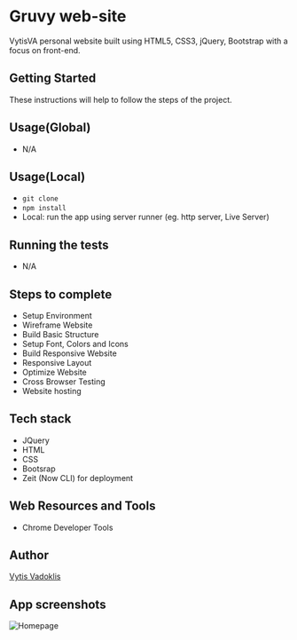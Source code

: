 # Gruvy web-site

VytisVA personal website built using HTML5, CSS3, jQuery, Bootstrap with a focus on front-end.

## Getting Started

These instructions will help to follow the steps of the project.

## Usage(Global)

- N/A

## Usage(Local)

- `git clone`
- `npm install`
- Local: run the app using server runner (eg. http server, Live Server)

## Running the tests

- N/A

## Steps to complete

- Setup Environment
- Wireframe Website
- Build Basic Structure
- Setup Font, Colors and Icons
- Build Responsive Website
- Responsive Layout
- Optimize Website
- Cross Browser Testing
- Website hosting

## Tech stack

- JQuery
- HTML
- CSS
- Bootsrap
- Zeit (Now CLI) for deployment

## Web Resources and Tools

- Chrome Developer Tools

## Author

[Vytis Vadoklis](https://github.com/VytisVA)

## App screenshots

![Homepage]()
